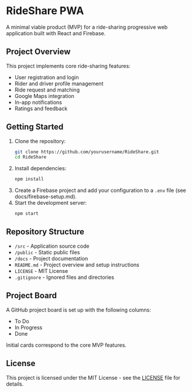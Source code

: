  # RideShare PWA

 A minimal viable product (MVP) for a ride-sharing progressive web application built with React and Firebase.

 ## Project Overview

 This project implements core ride-sharing features:
 - User registration and login
 - Rider and driver profile management
 - Ride request and matching
 - Google Maps integration
 - In-app notifications
 - Ratings and feedback

 ## Getting Started

 1. Clone the repository:
    ```bash
    git clone https://github.com/yourusername/RideShare.git
    cd RideShare
    ```
 2. Install dependencies:
    ```bash
    npm install
    ```
 3. Create a Firebase project and add your configuration to a `.env` file (see docs/firebase-setup.md).
 4. Start the development server:
    ```bash
    npm start
    ```

 ## Repository Structure

 - `/src` - Application source code
 - `/public` - Static public files
 - `/docs` - Project documentation
 - `README.md` - Project overview and setup instructions
 - `LICENSE` - MIT License
 - `.gitignore` - Ignored files and directories

 ## Project Board

 A GitHub project board is set up with the following columns:
 - To Do
 - In Progress
 - Done

 Initial cards correspond to the core MVP features.

 ## License

 This project is licensed under the MIT License - see the [LICENSE](LICENSE) file for details.